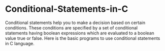 # Conditional-Statements-in-C
Conditional statements help you to make a decision based on certain conditions. These conditions are specified by a set of conditional statements having boolean expressions which are evaluated to a boolean value true or false. Here is the basic programs to use conditional statements in C language.

